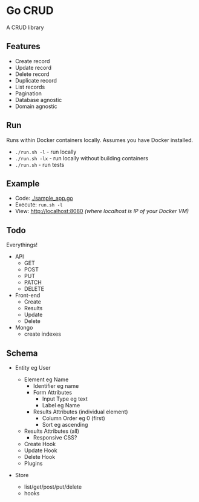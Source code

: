 # Go CRUD

A CRUD library

## Features

- Create record
- Update record
- Delete record
- Duplicate record
- List records
- Pagination
- Database agnostic
- Domain agnostic


## Run

Runs within Docker containers locally.  Assumes you have Docker installed.

* `./run.sh -l` - run locally
* `./run.sh -lx` - run locally without building containers
* `./run.sh` - run tests


## Example

* Code: [./sample_app.go](./sample_app.go)
* Execute: `run.sh -l`
* View: [http://localhost:8080](http://localhost:8080)  _(where localhost is IP of your Docker VM)_


## Todo

Everythings!

* API
    * GET
    * POST
    * PUT
    * PATCH
    * DELETE
* Front-end
    * Create
    * Results
    * Update
    * Delete
* Mongo
    * create indexes

## Schema

- Entity eg User
    - Element eg Name
        - Identifier eg name
        - Form Attributes
            - Input Type eg text
            - Label eg Name
        - Results Attributes (individual element)
            - Column Order eg 0 (first)
            - Sort eg ascending
    - Results Attributes (all)
        - Responsive CSS?
    - Create Hook
    - Update Hook
    - Delete Hook
    - Plugins
    
- Store
    - list/get/post/put/delete
    - hooks
